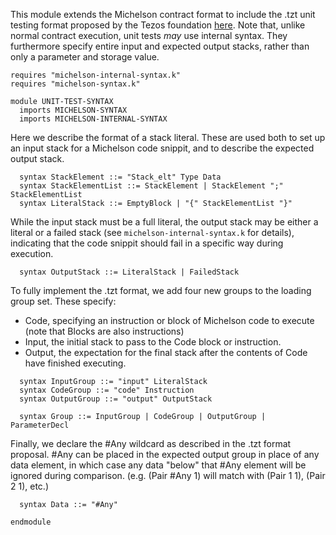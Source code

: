 This module extends the Michelson contract format to include the .tzt unit testing format proposed by the Tezos foundation [here](https://gitlab.com/tezos/tezos/-/merge_requests/1487/diffs).  Note that, unlike normal contract execution, unit tests *may* use internal syntax.  They furthermore specify entire input and expected output stacks, rather than only a parameter and storage value.

```k
requires "michelson-internal-syntax.k"
requires "michelson-syntax.k"

module UNIT-TEST-SYNTAX
  imports MICHELSON-SYNTAX
  imports MICHELSON-INTERNAL-SYNTAX

```

Here we describe the format of a stack literal. These are used both to set up an input stack for a Michelson code snippit, and to describe the expected output stack.  

```k
  syntax StackElement ::= "Stack_elt" Type Data
  syntax StackElementList ::= StackElement | StackElement ";" StackElementList
  syntax LiteralStack ::= EmptyBlock | "{" StackElementList "}"
```

While the input stack must be a full literal, the output stack may be either a literal or a failed stack (see `michelson-internal-syntax.k` for details), indicating that the code snippit should fail in a specific way during execution.

```k
  syntax OutputStack ::= LiteralStack | FailedStack
```

To fully implement the .tzt format, we add four new groups to the loading group set.  These specify:

- Code, specifying an instruction or block of Michelson code to execute (note that Blocks are also instructions) 
- Input, the initial stack to pass to the Code block or instruction.
- Output, the expectation for the final stack after the contents of Code have finished executing.
```k
  syntax InputGroup ::= "input" LiteralStack
  syntax CodeGroup ::= "code" Instruction
  syntax OutputGroup ::= "output" OutputStack

  syntax Group ::= InputGroup | CodeGroup | OutputGroup | ParameterDecl
```

Finally, we declare the #Any wildcard as described in the .tzt format proposal.  #Any can be placed in the expected output group in place of any data element, in which case any data "below" that #Any element will be ignored during comparison. (e.g. (Pair #Any 1) will match with (Pair 1 1), (Pair 2 1), etc.)

```k
  syntax Data ::= "#Any"

endmodule 
```
